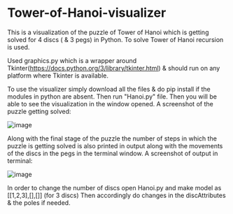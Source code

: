 # Tower-of-Hanoi-visualizer
This is a visualization of the puzzle of Tower of Hanoi which is getting solved for 4 discs ( & 3 pegs) in Python.
To solve Tower of Hanoi recursion is used. 

Used graphics.py which is a wrapper around Tkinter(https://docs.python.org/3/library/tkinter.html) & should run on any platform where Tkinter is available.

To use the visualizer simply download all the files & do pip install if the modules in python are absent.
Then run "Hanoi.py" file. Then you will be able to see the visualization in the window opened.
A screenshot of the puzzle getting solved:

![image](https://user-images.githubusercontent.com/73889488/181034856-de94de7a-ebbc-4760-b78f-8e5b7fc8ed37.png)

Along with the final stage of the puzzle the number of steps in which the puzzle is getting solved is also printed in output along with the movements of the discs in the pegs in the terminal window.
A screenshot of output in terminal: 

![image](https://user-images.githubusercontent.com/73889488/181035850-bcb6afa6-e878-4df5-a929-28c0caa7e1ef.png)

In order to change the number of discs open Hanoi.py and make model as [[1,2,3],[],[]] (for 3 discs)
 Then accordingly do changes in the discAttributes & the poles if needed.

